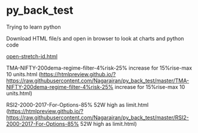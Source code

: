 # py_back_test
Trying to learn python

Download HTML file/s and open in browser to look at charts and python code

[open-stretch-id.html](https://htmlpreview.github.io/?https://raw.githubusercontent.com/Nagarajran/py_back_test/master/open-stretch-id.html)

TMA-NIFTY-200dema-regime-filter-4%risk-25% increase for 15%rise-max 10 units.html
(https://htmlpreview.github.io/?https://raw.githubusercontent.com/Nagarajran/py_back_test/master/TMA-NIFTY-200dema-regime-filter-4%risk-25% increase for 15%rise-max 10 units.html)

RSI2-2000-2017-For-Options-85% 52W high as limit.html
(https://htmlpreview.github.io/?https://raw.githubusercontent.com/Nagarajran/py_back_test/master/RSI2-2000-2017-For-Options-85% 52W high as limit.html)

